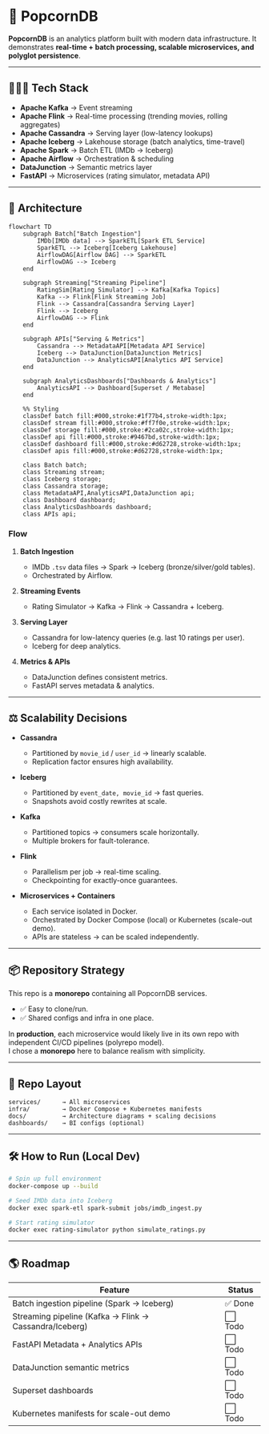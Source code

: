 # 🍿 PopcornDB

**PopcornDB** is an analytics platform built with modern data infrastructure.
It demonstrates **real-time + batch processing, scalable microservices, and polyglot persistence**.

---

## 🧑🏻‍💻 Tech Stack

- **Apache Kafka** → Event streaming
- **Apache Flink** → Real-time processing (trending movies, rolling aggregates)
- **Apache Cassandra** → Serving layer (low-latency lookups)
- **Apache Iceberg** → Lakehouse storage (batch analytics, time-travel)
- **Apache Spark** → Batch ETL (IMDb → Iceberg)
- **Apache Airflow** → Orchestration & scheduling
- **DataJunction** → Semantic metrics layer
- **FastAPI** → Microservices (rating simulator, metadata API)

---

## 🏦 Architecture

```mermaid
flowchart TD
    subgraph Batch["Batch Ingestion"]
        IMDb[IMDb data] --> SparkETL[Spark ETL Service]
        SparkETL --> Iceberg[Iceberg Lakehouse]
        AirflowDAG[Airflow DAG] --> SparkETL
        AirflowDAG --> Iceberg
    end

    subgraph Streaming["Streaming Pipeline"]
        RatingSim[Rating Simulator] --> Kafka[Kafka Topics]
        Kafka --> Flink[Flink Streaming Job]
        Flink --> Cassandra[Cassandra Serving Layer]
        Flink --> Iceberg
        AirflowDAG --> Flink
    end

    subgraph APIs["Serving & Metrics"]
        Cassandra --> MetadataAPI[Metadata API Service]
        Iceberg --> DataJunction[DataJunction Metrics]
        DataJunction --> AnalyticsAPI[Analytics API Service]
    end

    subgraph AnalyticsDashboards["Dashboards & Analytics"]
        AnalyticsAPI --> Dashboard[Superset / Metabase]
    end

    %% Styling
    classDef batch fill:#000,stroke:#1f77b4,stroke-width:1px;
    classDef stream fill:#000,stroke:#ff7f0e,stroke-width:1px;
    classDef storage fill:#000,stroke:#2ca02c,stroke-width:1px;
    classDef api fill:#000,stroke:#9467bd,stroke-width:1px;
    classDef dashboard fill:#000,stroke:#d62728,stroke-width:1px;
    classDef apis fill:#000,stroke:#d62728,stroke-width:1px;

    class Batch batch;
    class Streaming stream;
    class Iceberg storage;
    class Cassandra storage;
    class MetadataAPI,AnalyticsAPI,DataJunction api;
    class Dashboard dashboard;
    class AnalyticsDashboards dashboard;
    class APIs api;

```

### Flow

1. **Batch Ingestion**

   - IMDb `.tsv` data files → Spark → Iceberg (bronze/silver/gold tables).
   - Orchestrated by Airflow.

2. **Streaming Events**

   - Rating Simulator → Kafka → Flink → Cassandra + Iceberg.

3. **Serving Layer**

   - Cassandra for low-latency queries (e.g. last 10 ratings per user).
   - Iceberg for deep analytics.

4. **Metrics & APIs**
   - DataJunction defines consistent metrics.
   - FastAPI serves metadata & analytics.

---

## ⚖️ Scalability Decisions

- **Cassandra**

  - Partitioned by `movie_id` / `user_id` → linearly scalable.
  - Replication factor ensures high availability.

- **Iceberg**

  - Partitioned by `event_date, movie_id` → fast queries.
  - Snapshots avoid costly rewrites at scale.

- **Kafka**

  - Partitioned topics → consumers scale horizontally.
  - Multiple brokers for fault-tolerance.

- **Flink**

  - Parallelism per job → real-time scaling.
  - Checkpointing for exactly-once guarantees.

- **Microservices + Containers**
  - Each service isolated in Docker.
  - Orchestrated by Docker Compose (local) or Kubernetes (scale-out demo).
  - APIs are stateless → can be scaled independently.

---

## 📦 Repository Strategy

This repo is a **monorepo** containing all PopcornDB services.

- ✅ Easy to clone/run.
- ✅ Shared configs and infra in one place.

In **production**, each microservice would likely live in its own repo with independent CI/CD pipelines (polyrepo model).  
I chose a **monorepo** here to balance realism with simplicity.

---

## 📂 Repo Layout

```
services/      → All microservices
infra/         → Docker Compose + Kubernetes manifests
docs/          → Architecture diagrams + scaling decisions
dashboards/    → BI configs (optional)
```

---

## 🛠 How to Run (Local Dev)

```bash
# Spin up full environment
docker-compose up --build

# Seed IMDb data into Iceberg
docker exec spark-etl spark-submit jobs/imdb_ingest.py

# Start rating simulator
docker exec rating-simulator python simulate_ratings.py
```

---

## 🌎 Roadmap

| Feature                                                | Status  |
| ------------------------------------------------------ | ------- |
| Batch ingestion pipeline (Spark → Iceberg)             | ✅ Done |
| Streaming pipeline (Kafka → Flink → Cassandra/Iceberg) | ⬜ Todo |
| FastAPI Metadata + Analytics APIs                      | ⬜ Todo |
| DataJunction semantic metrics                          | ⬜ Todo |
| Superset dashboards                                    | ⬜ Todo |
| Kubernetes manifests for scale-out demo                | ⬜ Todo |
